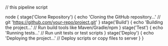 // this pipeline script


node {
    stage('Clone Repository') {
        echo 'Cloning the GitHub repository...'
        // git 'https://github.com/your-repo/project.git'
    }
    stage('Build') {
        echo 'Building the project...'
        // Run build tools like Maven/Gradle/npm
    }
    stage('Test') {
        echo 'Running tests...'
        // Run unit tests or test scripts
    }
    stage('Deploy') {
        echo 'Deploying the project...'
        // Deploy scripts or copy files to server
    }
}
